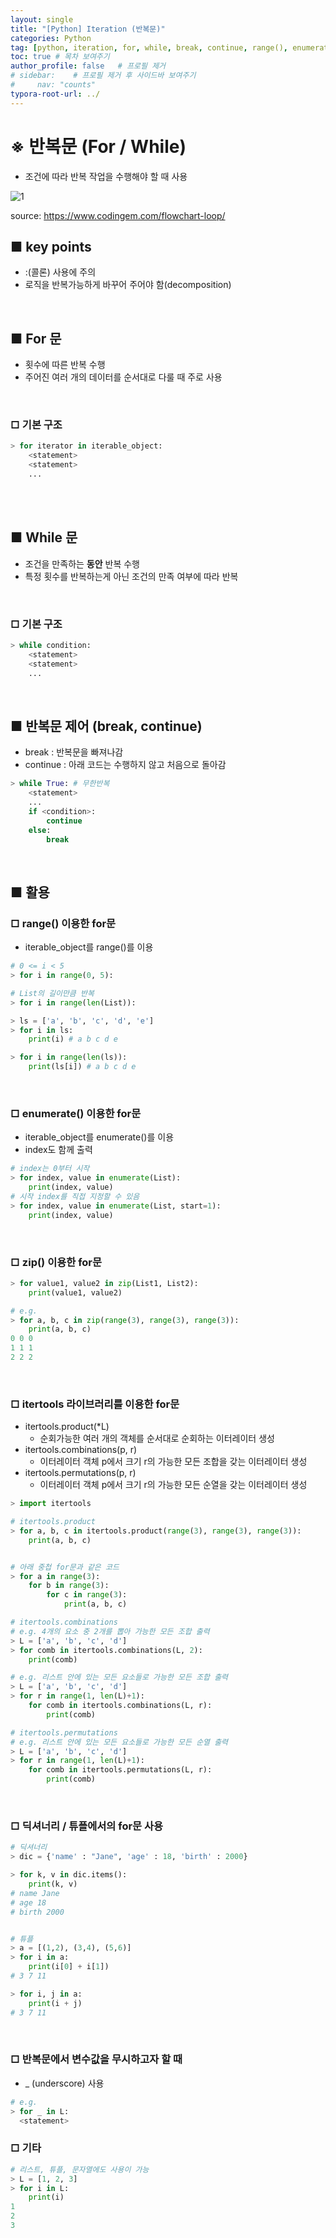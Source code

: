```yaml
---
layout: single
title: "[Python] Iteration (반복문)"
categories: Python
tag: [python, iteration, for, while, break, continue, range(), enumerate(), zip(), itertools, itertools.product(), itertools.combinations(), itertools.permutations()]
toc: true # 목차 보여주기
author_profile: false   # 프로필 제거
# sidebar:    # 프로필 제거 후 사이드바 보여주기
#     nav: "counts"
typora-root-url: ../
---
```


# ※ 반복문 (For / While)
- 조건에 따라 반복 작업을 수행해야 할 때 사용

![1]({{site.url}}/images/python/2024-05-12-python-iteration/1.jpeg)

source: <https://www.codingem.com/flowchart-loop/>

## ■ key points
- :(콜론) 사용에 주의
- 로직을 반복가능하게 바꾸어 주어야 함(decomposition)

<br>

## ■ For 문
- 횟수에 따른 반복 수행
- 주어진 여러 개의 데이터를 순서대로 다룰 때 주로 사용

<br>

### □ 기본 구조
```py
> for iterator in iterable_object:
    <statement>
    <statement>
    ...
```

<br>
<br>

## ■ While 문
- 조건을 만족하는 **동안** 반복 수행
- 특정 횟수를 반복하는게 아닌 조건의 만족 여부에 따라 반복

<br>

### □ 기본 구조

```py
> while condition:
    <statement>
    <statement>
    ...
```

<br>

## ■ 반복문 제어 (break, continue)
- break : 반복문을 빠져나감
- continue : 아래 코드는 수행하지 않고 처음으로 돌아감

```py
> while True: # 무한반복
    <statement>
    ...
    if <condition>:
        continue
    else:
        break
```

<br>

## ■ 활용

### □ range() 이용한 for문
- iterable_object를 range()를 이용

```py
# 0 <= i < 5
> for i in range(0, 5):

# List의 길이만큼 반복
> for i in range(len(List)):
```

```py
> ls = ['a', 'b', 'c', 'd', 'e']
> for i in ls:
    print(i) # a b c d e

> for i in range(len(ls)):
    print(ls[i]) # a b c d e

```

<br>

### □ enumerate() 이용한 for문
- iterable_object를 enumerate()를 이용
- index도 함께 출력

```py
# index는 0부터 시작
> for index, value in enumerate(List):
    print(index, value)
# 시작 index를 직접 지정할 수 있음
> for index, value in enumerate(List, start=1):
    print(index, value)
```

<br>

### □ zip() 이용한 for문

```py
> for value1, value2 in zip(List1, List2):
    print(value1, value2)
```

```py
# e.g.
> for a, b, c in zip(range(3), range(3), range(3)):
    print(a, b, c)
0 0 0
1 1 1
2 2 2
```

<br>

### □ itertools 라이브러리를 이용한 for문
- itertools.product(*L)
  - 순회가능한 여러 개의 객체를 순서대로 순회하는 이터레이터 생성
- itertools.combinations(p, r)
  - 이터레이터 객체 p에서 크기 r의 가능한 모든 조합을 갖는 이터레이터 생성
- itertools.permutations(p, r)
  - 이터레이터 객체 p에서 크기 r의 가능한 모든 순열을 갖는 이터레이터 생성

```py
> import itertools
```

```py
# itertools.product
> for a, b, c in itertools.product(range(3), range(3), range(3)):
    print(a, b, c)


# 아래 중첩 for문과 같은 코드
> for a in range(3):
    for b in range(3):
        for c in range(3):
            print(a, b, c)
```

```py
# itertools.combinations
# e.g. 4개의 요소 중 2개를 뽑아 가능한 모든 조합 출력
> L = ['a', 'b', 'c', 'd']
> for comb in itertools.combinations(L, 2):
    print(comb)

# e.g. 리스트 안에 있는 모든 요소들로 가능한 모든 조합 출력
> L = ['a', 'b', 'c', 'd']
> for r in range(1, len(L)+1):
    for comb in itertools.combinations(L, r):
        print(comb)
```

```py
# itertools.permutations
# e.g. 리스트 안에 있는 모든 요소들로 가능한 모든 순열 출력
> L = ['a', 'b', 'c', 'd']
> for r in range(1, len(L)+1):
    for comb in itertools.permutations(L, r):
        print(comb)
```

<br>

### □ 딕셔너리 / 튜플에서의 for문 사용

```py
# 딕셔너리
> dic = {'name' : "Jane", 'age' : 18, 'birth' : 2000}

> for k, v in dic.items():
    print(k, v)
# name Jane
# age 18
# birth 2000


# 튜플
> a = [(1,2), (3,4), (5,6)]
> for i in a:
    print(i[0] + i[1])
# 3 7 11

> for i, j in a:
    print(i + j)
# 3 7 11
```

<br>

### □ 반복문에서 변수값을 무시하고자 할 때
- _ (underscore) 사용

```py
# e.g.
> for _ in L:
  <statement>
```

### □ 기타

```py
# 리스트, 튜플, 문자열에도 사용이 가능
> L = [1, 2, 3]
> for i in L:
    print(i)
1
2
3
```